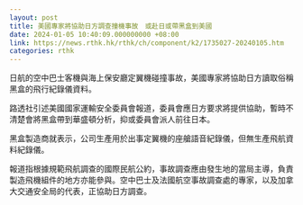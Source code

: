 ```yaml
---
layout: post
title: 美國專家將協助日方調查撞機事故　或赴日或帶黑盒到美國
date: 2024-01-05 10:40:09.000000000 +08:00
link: https://news.rthk.hk/rthk/ch/component/k2/1735027-20240105.htm
categories: rthk
---
```


日航的空中巴士客機與海上保安廳定翼機碰撞事故，美國專家將協助日方讀取俗稱黑盒的飛行紀錄儀資料。

路透社引述美國國家運輸安全委員會報道，委員會應日方要求將提供協助，暫時不清楚會將黑盒帶到華盛頓分析，抑或委員會派人前往日本。

黑盒製造商就表示，公司生產用於出事定翼機的座艙語音紀錄儀，但無生產飛航資料紀錄儀。

報道指根據規範飛航調查的國際民航公約，事故調查應由發生地的當局主導，負責製造飛機組件的地方亦能參與。空中巴士及法國航空事故調查處的專家，以及加拿大交通安全局的代表，正協助日方調查。
